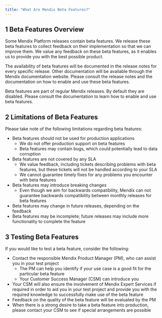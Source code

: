 ```yaml
---
title: "What Are Mendix Beta Features?"
---
```


## 1 Beta Features Overview

Some Mendix Platform releases contain beta features. We release these beta features to collect feedback on their implementation so that we can improve them. We value any feedback on these beta features, as it enables us to provide you with the best possible product.

The availability of beta features will be documented in the release notes for every specific release. Other documentation will be available through the Mendix documentation website. Please consult the release notes and the documentation on how to enable and use these beta features.

Beta features are part of regular Mendix releases. By default they are disabled. Please consult the documentation to learn how to enable and use beta features.

## 2 Limitations of Beta Features

Please take note of the following limitations regarding beta features:

* Beta features should not be used for production applications
    * We do not offer production support on beta features
    * Beta features may contain bugs, which could potentially lead to data corruption
* Beta features are not covered by any SLA
    * We value feedback, including tickets describing problems with beta features, but these tickets will not be handled according to your SLA
    * We cannot guarantee timely fixes for any problems you encounter with beta features 
* Beta features may introduce breaking changes
    * Even though we aim for backwards compatibility, Mendix can not guarantee backwards compatibility between monthly releases for beta features
* Beta features may change in future releases, depending on the feedback
* Beta features may be incomplete; future releases may include more functionality to complete the feature

## 3 Testing Beta Features

If you would like to test a beta feature, consider the following:

* Contact the responsible Mendix Product Manager (PM), who can assist you in your test project
    * The PM can help you identify if your use case is a good fit for the particular beta feature
    * Your Customer Success Manager (CSM) can introduce you
* Your CSM will also ensure the involvement of Mendix Expert Services if required in order to aid you in your test project and provide you with the required knowledge to successfully make use of the beta feature
* Feedback on the quality of the beta feature will be evaluated by the PM
* When there is a strong desire to take a beta feature into production, please contact your CSM to see if special arrangements are possible
